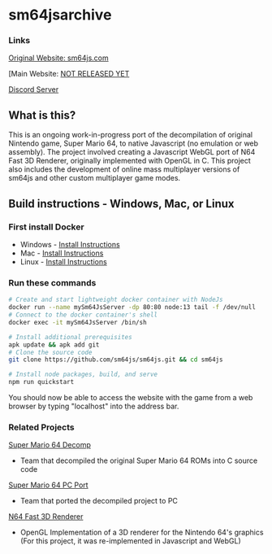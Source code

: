# sm64jsarchive

### Links
[Original Website: sm64js.com](https://sm64js.com)


[Main Website: [NOT RELEASED YET](https://github.com/404)

[Discord Server](https://discord.gg/7UaDnJt)

## What is this?
This is an ongoing work-in-progress port of the decompilation of original Nintendo game, Super Mario 64, to native Javascript (no emulation or web assembly). The project involved creating a Javascript WebGL port of N64 Fast 3D Renderer, originally implemented with OpenGL in C.  This project also includes the development of online mass multiplayer versions of sm64js and other custom multiplayer game modes.

## Build instructions - Windows, Mac, or Linux

### First install Docker
* Windows - [Install Instructions](https://docs.docker.com/docker-for-windows/install-windows-home/)
* Mac - [Install Instructions](https://docs.docker.com/docker-for-mac/install/)
* Linux - [Install Instructions](https://docs.docker.com/engine/install/#server)

### Run these commands
```bash
# Create and start lightweight docker container with NodeJs
docker run --name mySm64JsServer -dp 80:80 node:13 tail -f /dev/null
# Connect to the docker container's shell
docker exec -it mySm64JsServer /bin/sh

# Install additional prerequisites
apk update && apk add git
# Clone the source code
git clone https://github.com/sm64js/sm64js.git && cd sm64js

# Install node packages, build, and serve
npm run quickstart
```
You should now be able to access the website with the game from a web browser by typing "localhost" into the address bar.


### Related Projects
[Super Mario 64 Decomp](https://github.com/n64decomp/sm64)
 - Team that decompiled the original Super Mario 64 ROMs into C source code

[Super Mario 64 PC Port](https://github.com/sm64-port/sm64-port)
 - Team that ported the decompiled project to PC

[N64 Fast 3D Renderer](https://github.com/Emill/n64-fast3d-engine)
 - OpenGL Implementation of a 3D renderer for the Nintendo 64's graphics
(For this project, it was re-implemented in Javascript and WebGL)


